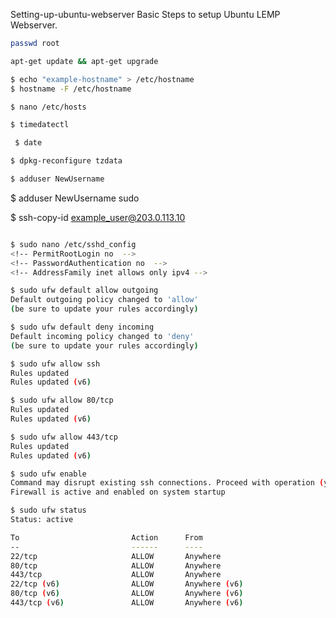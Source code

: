 Setting-up-ubuntu-webserver
Basic Steps to setup Ubuntu LEMP Webserver. 

<!-- //setting strong root password -->

```bash
passwd root
```

<!-- add superstrongpassword. -->


<!-- update upgrade server -->
```bash
apt-get update && apt-get upgrade
```


<!-- set hostname: -->

```bash
$ echo "example-hostname" > /etc/hostname
$ hostname -F /etc/hostname
```


<!-- //Edit /etc/hosts to add hostnames -->
```bash
$ nano /etc/hosts
```


<!-- check timezone -->

```bash
$ timedatectl
```


<!-- check time -->

```bash
 $ date
```


<!-- Set TimeZone -->

```bash
$ dpkg-reconfigure tzdata
```



<!-- add new user -->

```bash
$ adduser NewUsername
```

<!-- add superstrongpassword -->


<!-- add user to sudoers -->

$ adduser NewUsername sudo

<!-- add sshkey to webserver -->

$ ssh-copy-id example_user@203.0.113.10

<!-- disable root login -->

```bash

$ sudo nano /etc/sshd_config
<!-- PermitRootLogin no  -->
<!-- PasswordAuthentication no  -->
<!-- AddressFamily inet allows only ipv4 -->
```





<!-- restart sshd -->

<!-- Setting up firewall -->

```bash
$ sudo ufw default allow outgoing
Default outgoing policy changed to 'allow'
(be sure to update your rules accordingly)
```


```bash
$ sudo ufw default deny incoming
Default incoming policy changed to 'deny'
(be sure to update your rules accordingly)
```

```bash
$ sudo ufw allow ssh
Rules updated
Rules updated (v6)

$ sudo ufw allow 80/tcp
Rules updated
Rules updated (v6)

$ sudo ufw allow 443/tcp
Rules updated
Rules updated (v6)

$ sudo ufw enable
Command may disrupt existing ssh connections. Proceed with operation (y|n)? y
Firewall is active and enabled on system startup

```


```bash
$ sudo ufw status
Status: active

To                         Action      From
--                         ------      ----
22/tcp                     ALLOW       Anywhere                  
80/tcp                     ALLOW       Anywhere                  
443/tcp                    ALLOW       Anywhere                  
22/tcp (v6)                ALLOW       Anywhere (v6)             
80/tcp (v6)                ALLOW       Anywhere (v6)             
443/tcp (v6)               ALLOW       Anywhere (v6)   


```

<!-- *****settup login******* -->

<!-- *****setup fail2ban***** -->
